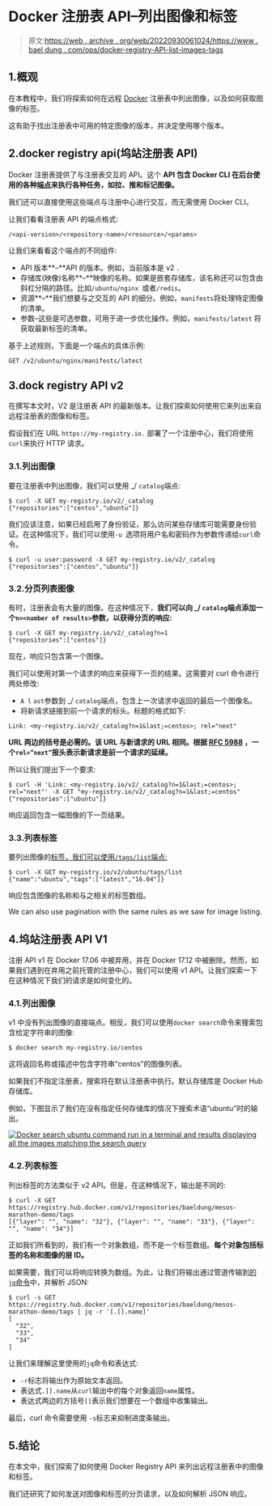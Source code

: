 # Docker 注册表 API–列出图像和标签

> 原文:[https://web . archive . org/web/20220930061024/https://www . bael dung . com/ops/docker-registry-API-list-images-tags](https://web.archive.org/web/20220930061024/https://www.baeldung.com/ops/docker-registry-api-list-images-tags)

## 1.概观

在本教程中，我们将探索如何在远程 [Docker](/web/20221128054910/https://www.baeldung.com/tag/docker/) 注册表中列出图像，以及如何获取图像的标签。

这有助于找出注册表中可用的特定图像的版本，并决定使用哪个版本。

## 2.docker registry api(坞站注册表 API)

Docker 注册表提供了与注册表交互的 API。这个 **API 包含 Docker CLI 在后台使用的各种[端点](https://web.archive.org/web/20221128054910/https://docs.docker.com/registry/spec/api/#detail)来执行各种任务，如拉、推和标记图像。**

我们还可以直接使用这些端点与注册中心进行交互，而无需使用 Docker CLI。

让我们看看注册表 API 的端点格式:

```
/<api-version>/<repository-name>/<resource>/<params> 
```

让我们来看看这个端点的不同组件:

*   API 版本**–**API 的版本。例如，当前版本是 v2 `.`
*   存储库(映像)名称**–**映像的名称。如果是嵌套存储库，该名称还可以包含由斜杠分隔的路径。比如`/ubuntu/nginx `或者`/redis`。
*   资源**–**我们想要与之交互的 API 的细分。例如，`manifests`将处理特定图像的清单。
*   参数–这些是可选参数，可用于进一步优化操作。例如，`manifests/latest` 将获取最新标签的清单。

基于上述规则，下面是一个端点的具体示例:

```
GET /v2/ubuntu/nginx/manifests/latest 
```

## 3.dock registry API v2

在撰写本文时，V2 是注册表 API 的最新版本。让我们探索如何使用它来列出来自远程注册表的图像和标签。

假设我们在 URL `https://my-registry.io.` 部署了一个注册中心，我们将使用`curl`来执行 HTTP 请求。

### 3.1.列出图像

要在注册表中列出图像，我们可以使用 _/ `catalog`端点:

```
$ curl -X GET my-registry.io/v2/_catalog
{"repositories":["centos","ubuntu"]} 
```

我们应该注意，如果已经启用了身份验证，那么访问某些存储库可能需要身份验证。在这种情况下，我们可以使用`-u `选项将用户名和密码作为参数传递给`curl`命令。

```
$ curl -u user:password -X GET my-registry.io/v2/_catalog 
{"repositories":["centos","ubuntu"]}
```

### 3.2.分页列表图像

有时，注册表会有大量的图像。在这种情况下，**我们可以向 _/ `catalog`端点添加一个`n=<number of results>`参数，以获得分页的响应:**

```
$ curl -X GET my-registry.io/v2/_catalog?n=1
{"repositories":["centos"]} 
```

现在，响应只包含第一个图像。

我们可以使用对第一个请求的响应来获得下一页的结果。这需要对 curl 命令进行两处修改:

*   `A l` `ast`参数到 _/ `catalog`端点，包含上一次请求中返回的最后一个图像名。
*   将新请求链接到前一个请求的标头。标题的格式如下:

```
Link: <my-registry.io/v2/_catalog?n=1&last;=centos>; rel="next" 
```

**URL 两边的括号是必需的。该 URL 与新请求的 URL 相同。根据 [RFC 5988](https://web.archive.org/web/20221128054910/https://tools.ietf.org/html/rfc5988) ，一个`rel=”next”`报头表示新请求是前一个请求的延续。**

所以让我们提出下一个要求:

```
$ curl -H 'Link: <my-registry.io/v2/_catalog?n=1&last;=centos>; rel="next"' -X GET "my-registry.io/v2/_catalog?n=1&last;=centos"
{"repositories":["ubuntu"]} 
```

响应返回包含一幅图像的下一页结果。

### 3.3.列表标签

要列出图像的[标签，我们可以使用`/tags/list`端点:](/web/20221128054910/https://www.baeldung.com/ops/docker-tag)

```
$ curl -X GET my-registry.io/v2/ubuntu/tags/list
{"name":"ubuntu","tags":["latest","16.04"]} 
```

响应包含图像的名称和与之相关的标签数组。

We can also use pagination with the same rules as we saw for image listing.

## 4.坞站注册表 API V1

注册 API v1 在 Docker 17.06 中被弃用，并在 Docker 17.12 中被删除。然而，如果我们遇到在弃用之前托管的注册中心，我们可以使用 v1 API。让我们探索一下在这种情况下我们的请求是如何变化的。

### 4.1.列出图像

v1 中没有列出图像的直接端点。相反，我们可以使用`docker search`命令来搜索包含给定字符串的图像:

```
$ docker search my-registry.io/centos 
```

这将返回名称或描述中包含字符串“centos”的图像列表。

如果我们不指定注册表，搜索将在默认注册表中执行。默认存储库是 Docker Hub 存储库。

例如，下图显示了我们在没有指定任何存储库的情况下搜索术语“ubuntu”时的输出。

[![Docker search ubuntu command run in a terminal and results displaying all the images matching the search query](../Images/7aefd5f7956bce5293cfd43c88ce7831.png)](/web/20221128054910/https://www.baeldung.com/wp-content/uploads/2022/05/Screenshot-2022-05-22-at-11.13.01-AM.png)

### 4.2.列表标签

列出标签的方法类似于 v2 API。但是，在这种情况下，输出是不同的:

```
$ curl -X GET https://registry.hub.docker.com/v1/repositories/baeldung/mesos-marathon-demo/tags
[{"layer": "", "name": "32"}, {"layer": "", "name": "33"}, {"layer": "", "name": "34"}] 
```

正如我们所看到的，我们有一个对象数组，而不是一个标签数组。**每个对象包括标签的名称和图像的层 ID。**

如果需要，我们可以将响应转换为数组。为此，让我们将输出通过管道传输到[的`jq`命令](/web/20221128054910/https://www.baeldung.com/linux/jq-command-json)中，并解析 JSON:

```
$ curl -s GET https://registry.hub.docker.com/v1/repositories/baeldung/mesos-marathon-demo/tags | jq -r '[.[].name]'
[
  "32",
  "33",
  "34"
] 
```

让我们来理解这里使用的`jq`命令和表达式:

*   `-r`标志将输出作为原始文本返回。
*   表达式`.[].name`从`curl`输出中的每个对象返回`name`属性。
*   表达式两边的方括号`[]`表示我们想要在一个数组中收集输出。

最后，curl 命令需要使用 `-s`标志来抑制进度条输出。

## 5.结论

在本文中，我们探索了如何使用 Docker Registry API 来列出远程注册表中的图像和标签。

我们还研究了如何发送对图像和标签的分页请求，以及如何解析 JSON 响应。